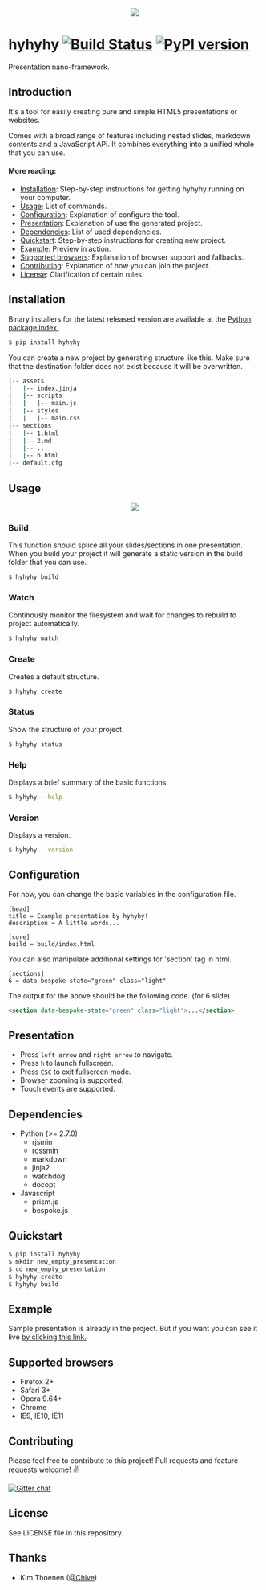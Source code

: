 <div align="center">
  <img src="https://raw.githubusercontent.com/MaciejCzyzewski/hyhyhy/master/screenshot-1.png"/>
</div>

# hyhyhy [![Build Status](https://travis-ci.org/MaciejCzyzewski/hyhyhy.png)](https://travis-ci.org/MaciejCzyzewski/hyhyhy) [![PyPI version](https://badge.fury.io/py/hyhyhy.png)](http://badge.fury.io/py/hyhyhy)

Presentation nano-framework.

## Introduction

It's a tool for easily creating pure and simple HTML5 presentations or websites.

Comes with a broad range of features including nested slides, markdown contents and a JavaScript API. It combines everything into a unified whole that you can use.

#### More reading:

- [Installation](#installation): Step-by-step instructions for getting hyhyhy running on your computer.
- [Usage](#usage): List of commands.
- [Configuration](#configuration): Explanation of configure the tool.
- [Presentation](#presentation): Explanation of use the generated project.
- [Dependencies](#dependencies): List of used dependencies.
- [Quickstart](#quickstart): Step-by-step instructions for creating new project.
- [Example](#example): Preview in action.
- [Supported browsers](#supported-browsers): Explanation of browser support and fallbacks.
- [Contributing](#contributing): Explanation of how you can join the project.
- [License](#license): Clarification of certain rules.

## Installation

Binary installers for the latest released version are available at the [Python
package index.](http://pypi.python.org/pypi/hyhyhy/)

```bash
$ pip install hyhyhy
```

You can create a new project by generating structure like this. Make sure that the destination folder does not exist because it will be overwritten.

```bash
|-- assets
|   |-- index.jinja
|   |-- scripts
|   |   |-- main.js
|   |-- styles
|   |   |-- main.css
|-- sections
|   |-- 1.html
|   |-- 2.md
|   |-- ...
|   |-- n.html
|-- default.cfg
```

## Usage

<div align="center">
  <img src="https://raw.githubusercontent.com/MaciejCzyzewski/hyhyhy/master/screenshot-2.png"/>
</div>

### Build

This function should splice all your slides/sections in one presentation.
When you build your project it will generate a static version in the build folder that you can use. 

```bash
$ hyhyhy build
```

### Watch

Continously monitor the filesystem and wait for changes to rebuild to project automatically.

```bash
$ hyhyhy watch
```

### Create

Creates a default structure.

```bash
$ hyhyhy create
```

### Status

Show the structure of your project.

```bash
$ hyhyhy status
```

### Help

Displays a brief summary of the basic functions.

```bash
$ hyhyhy --help
```

### Version

Displays a version.

```bash
$ hyhyhy --version
```

## Configuration

For now, you can change the basic variables in the configuration file.

```properties
[head]
title = Example presentation by hyhyhy!
description = A little words...

[core]
build = build/index.html
```

You can also manipulate additional settings for 'section' tag in html.

```properties
[sections]
6 = data-bespoke-state="green" class="light"
```

The output for the above should be the following code. (for 6 slide)

```html
<section data-bespoke-state="green" class="light">...</section>
```

## Presentation

- Press `left arrow` and `right arrow` to navigate.
- Press `h` to launch fullscreen.
- Press `ESC` to exit fullscreen mode.
- Browser zooming is supported.
- Touch events are supported.

## Dependencies

- Python (>= 2.7.0)
	* rjsmin
	* rcssmin
	* markdown
	* jinja2
	* watchdog
	* docopt
- Javascript
	* prism.js
	* bespoke.js

## Quickstart

```bash
$ pip install hyhyhy
$ mkdir new_empty_presentation
$ cd new_empty_presentation
$ hyhyhy create
$ hyhyhy build
```

## Example 

Sample presentation is already in the project. But if you want you can see it live [by clicking this link.](http://maciejczyzewski.github.io/hyhyhy/)

## Supported browsers

- Firefox 2+
- Safari 3+
- Opera 9.64+
- Chrome
- IE9, IE10, IE11

## Contributing

Please feel free to contribute to this project! Pull requests and feature requests welcome! :v:

[![Gitter chat](https://badges.gitter.im/MaciejCzyzewski/hyhyhy.png)](https://gitter.im/MaciejCzyzewski/hyhyhy)

## License

See LICENSE file in this repository.

## Thanks

* Kim Thoenen ([@Chive](https://github.com/Chive))